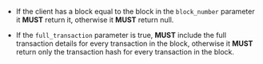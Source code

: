 * If the client has a block equal to the block in the `block_number` parameter it **MUST** return it, otherwise it **MUST** return null.

* If the `full_transaction` parameter is true, **MUST** include the full transaction details for every transaction in the block, otherwise it **MUST** return only the transaction hash for every transaction in the block.